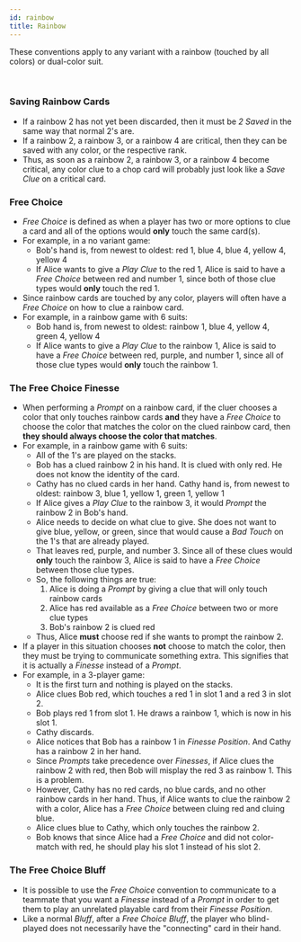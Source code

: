 ```yaml
---
id: rainbow
title: Rainbow
---
```


These conventions apply to any variant with a rainbow (touched by all colors) or dual-color suit.

<br />

### Saving Rainbow Cards

- If a rainbow 2 has not yet been discarded, then it must be *2 Saved* in the same way that normal 2's are.
- If a rainbow 2, a rainbow 3, or a rainbow 4 are critical, then they can be saved with any color, or the respective rank.
- Thus, as soon as a rainbow 2, a rainbow 3, or a rainbow 4 become critical, any color clue to a chop card will probably just look like a *Save Clue* on a critical card.

### Free Choice

- *Free Choice* is defined as when a player has two or more options to clue a card and all of the options would **only** touch the same card(s).
- For example, in a no variant game:
  - Bob's hand is, from newest to oldest: red 1, blue 4, blue 4, yellow 4, yellow 4
  - If Alice wants to give a *Play Clue* to the red 1, Alice is said to have a *Free Choice* between red and number 1, since both of those clue types would **only** touch the red 1.
- Since rainbow cards are touched by any color, players will often have a *Free Choice* on how to clue a rainbow card.
- For example, in a rainbow game with 6 suits:
  - Bob hand is, from newest to oldest: rainbow 1, blue 4, yellow 4, green 4, yellow 4
  - If Alice wants to give a *Play Clue* to the rainbow 1, Alice is said to have a *Free Choice* between red, purple, and number 1, since all of those clue types would **only** touch the rainbow 1.

### The Free Choice Finesse

- When performing a *Prompt* on a rainbow card, if the cluer chooses a color that only touches rainbow cards **and** they have a *Free Choice* to choose the color that matches the color on the clued rainbow card, then **they should always choose the color that matches**.
- For example, in a rainbow game with 6 suits:
  - All of the 1's are played on the stacks.
  - Bob has a clued rainbow 2 in his hand. It is clued with only red. He does not know the identity of the card.
  - Cathy has no clued cards in her hand. Cathy hand is, from newest to oldest: rainbow 3, blue 1, yellow 1, green 1, yellow 1
  - If Alice gives a *Play Clue* to the rainbow 3, it would *Prompt* the rainbow 2 in Bob's hand.
  - Alice needs to decide on what clue to give. She does not want to give blue, yellow, or green, since that would cause a *Bad Touch* on the 1's that are already played.
  - That leaves red, purple, and number 3. Since all of these clues would **only** touch the rainbow 3, Alice is said to have a *Free Choice* between those clue types.
  - So, the following things are true:
    1. Alice is doing a *Prompt* by giving a clue that will only touch rainbow cards
    1. Alice has red available as a *Free Choice* between two or more clue types
    1. Bob's rainbow 2 is clued red
  - Thus, Alice **must** choose red if she wants to prompt the rainbow 2.
- If a player in this situation chooses **not** choose to match the color, then they must be trying to communicate something extra. This signifies that it is actually a *Finesse* instead of a *Prompt*.
- For example, in a 3-player game:
  - It is the first turn and nothing is played on the stacks.
  - Alice clues Bob red, which touches a red 1 in slot 1 and a red 3 in slot 2.
  - Bob plays red 1 from slot 1. He draws a rainbow 1, which is now in his slot 1.
  - Cathy discards.
  - Alice notices that Bob has a rainbow 1 in *Finesse Position*. And Cathy has a rainbow 2 in her hand.
  - Since *Prompts* take precedence over *Finesses*, if Alice clues the rainbow 2 with red, then Bob will misplay the red 3 as rainbow 1. This is a problem.
  - However, Cathy has no red cards, no blue cards, and no other rainbow cards in her hand. Thus, if Alice wants to clue the rainbow 2 with a color, Alice has a *Free Choice* between cluing red and cluing blue.
  - Alice clues blue to Cathy, which only touches the rainbow 2.
  - Bob knows that since Alice had a *Free Choice* and did not color-match with red, he should play his slot 1 instead of his slot 2.

### The Free Choice Bluff

- It is possible to use the *Free Choice* convention to communicate to a teammate that you want a *Finesse* instead of a *Prompt* in order to get them to play an unrelated playable card from their *Finesse Position*.
- Like a normal *Bluff*, after a *Free Choice Bluff*, the player who blind-played does not necessarily have the "connecting" card in their hand.
